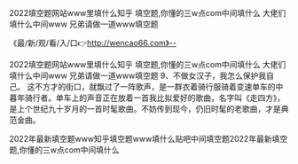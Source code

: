 2022填空题网站www里填什么知乎
填空题,你懂的三w点com中间填什么
大佬们填什么中间www
兄弟请做一道www填空题


《最/新/观/看/入/口👉http://wencao66.com》--

2022填空题网站www里填什么知乎
填空题,你懂的三w点com中间填什么
大佬们填什么中间www
兄弟请做一道www填空题
	9、不做女汉子，我怎么保护我自己。
这不方才的街口，就飘过了一阵歌声，是一群衣着骑行服骑着变速单车的中暮年骑行者。单车上的声音正在放着一首我比拟爱好的歌曲，名字叫《走四方》，是上个世纪九十岁月的一首时髦歌曲。不妨传到现今，仍旧时髦的老歌曲，才是典范金曲。





2022年最新填空题www知乎填空题www填什么贴吧中间填空题2022年最新填空题,你懂的三w点com中间填什么
